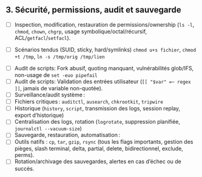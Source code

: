 ## 3. **Sécurité, permissions, audit et sauvegarde**

* [ ] Inspection, modification, restauration de permissions/ownership (`ls -l`, `chmod`, `chown`, `chgrp`, usage symbolique/octal/récursif, ACL/`getfacl`/`setfacl`).
- [ ] Scénarios tendus (SUID, sticky, hard/symlinks) `chmod u+s fichier`, `chmod +t /tmp`, `ln -s /tmp/orig /tmp/lien`
* [ ] Audit de scripts: Fork abusif, quoting manquant, vulnérabilités glob/IFS, non-usage de `set -euo pipefail`
* [ ] Audit de scripts: Validation des entrées utilisateur (`[[ "$var" =~ regex ]]`, jamais de variable non-quotée).
* [ ] Surveillance/audit système :
* [ ] Fichiers critiques : `auditctl`, `ausearch`, `chkrootkit`, `tripwire`
* [ ] Historique (`history`, `script`, transmission des logs, session replay, export d’historique)
* [ ] Centralisation des logs, rotation (`logrotate`, suppression planifiée, `journalctl --vacuum-size`)
* [ ] Sauvegarde, restauration, automatisation :
* [ ] Outils natifs : `cp`, `tar`, `gzip`, `rsync` (tous les flags importants, gestion des pièges, slash terminal, delta, partial, delete, bidirectionnel, exclude, perms).
* [ ]  Rotation/archivage des sauvegardes, alertes en cas d’échec ou de succès.
